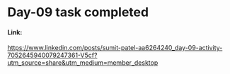 # Day-09 task completed

#### Link:

https://www.linkedin.com/posts/sumit-patel-aa6264240_day-09-activity-7052645940079247361-V5cf?utm_source=share&utm_medium=member_desktop
